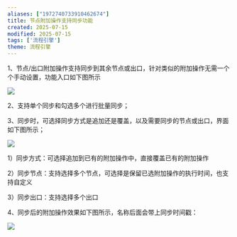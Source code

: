 ```yaml
---
aliases: ["1972740733910462674"]
title: 节点附加操作支持同步功能
created: 2025-07-15
modified: 2025-07-15
tags: ['流程引擎']
theme: 流程引擎
---
```


1、节点/出口附加操作支持同步到其余节点或出口，针对类似的附加操作无需一个个手动设置，功能入口如下图所示

![](3876729bad27b347546f7c1b07217414.jpg)

2、支持单个同步和勾选多个进行批量同步；

3、同步时，可选择同步方式是追加还是覆盖，以及需要同步的节点或出口，界面如下图所示；

![](dfd3b9fc59e3b9565434af5442971323.jpg)

1）同步方式：可选择追加到已有的附加操作中，直接覆盖已有的附加操作

2）同步节点：支持选择多个节点，可选择是保留已选附加操作的执行时间，也支持自定义

3）同步出口：支持选择多个出口

4、同步后的附加操作效果如下图所示，名称后面会带上同步时间戳：

![](7757511f26b5d1aeecd7e58f647a2a1f.jpg)